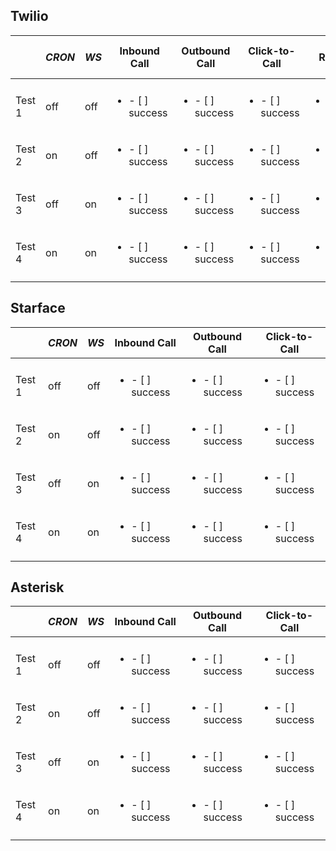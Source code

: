 ## Twilio

|        | *CRON* | *WS* | Inbound Call               | Outbound Call              | Click-to-Call              | VoIP Routers Sync
|--------|--------|------|----------------------------|----------------------------|----------------------------|----------------------------|
|        |        |      |                            |                            |                            |                            | 
| Test 1 | off    | off  | <ul><li>- [ ] success</li> | <ul><li>- [ ] success</li> | <ul><li>- [ ] success</li> | <ul><li>- [ ] success</li> |
| Test 2 | on     | off  | <ul><li>- [ ] success</li> | <ul><li>- [ ] success</li> | <ul><li>- [ ] success</li> | <ul><li>- [ ] success</li> |
| Test 3 | off    | on   | <ul><li>- [ ] success</li> | <ul><li>- [ ] success</li> | <ul><li>- [ ] success</li> | <ul><li>- [ ] success</li> |
| Test 4 | on     | on   | <ul><li>- [ ] success</li> | <ul><li>- [ ] success</li> | <ul><li>- [ ] success</li> | <ul><li>- [ ] success</li> |
|        |        |      |                            |                            |                            |                            |

## Starface
  
|        | *CRON* | *WS* | Inbound Call               | Outbound Call              | Click-to-Call              |
|--------|--------|------|----------------------------|----------------------------|----------------------------|
|        |        |      |                            |                            |                            |  
| Test 1 | off    | off  | <ul><li>- [ ] success</li> | <ul><li>- [ ] success</li> | <ul><li>- [ ] success</li> |
| Test 2 | on     | off  | <ul><li>- [ ] success</li> | <ul><li>- [ ] success</li> | <ul><li>- [ ] success</li> | 
| Test 3 | off    | on   | <ul><li>- [ ] success</li> | <ul><li>- [ ] success</li> | <ul><li>- [ ] success</li> | 
| Test 4 | on     | on   | <ul><li>- [ ] success</li> | <ul><li>- [ ] success</li> | <ul><li>- [ ] success</li> | 
|        |        |      |                            |                            |                            |
  
## Asterisk

|        | *CRON* | *WS* | Inbound Call               | Outbound Call              | Click-to-Call              |
|--------|--------|------|----------------------------|----------------------------|----------------------------|
|        |        |      |                            |                            |                            |  
| Test 1 | off    | off  | <ul><li>- [ ] success</li> | <ul><li>- [ ] success</li> | <ul><li>- [ ] success</li> |
| Test 2 | on     | off  | <ul><li>- [ ] success</li> | <ul><li>- [ ] success</li> | <ul><li>- [ ] success</li> | 
| Test 3 | off    | on   | <ul><li>- [ ] success</li> | <ul><li>- [ ] success</li> | <ul><li>- [ ] success</li> | 
| Test 4 | on     | on   | <ul><li>- [ ] success</li> | <ul><li>- [ ] success</li> | <ul><li>- [ ] success</li> | 
|        |        |      |                            |                            |                            |  
